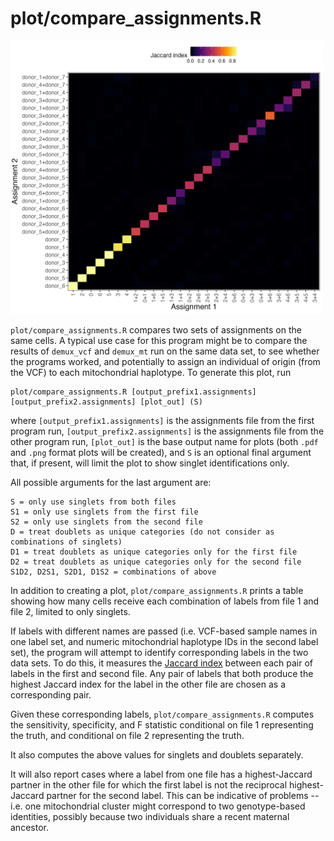 # plot/compare_assignments.R

<img src="../img/vcf_vs_mito.png" width=500 alt="compare_assignments" />

`plot/compare_assignments.R` compares two sets of assignments on the same cells. A typical use case for this program might be to compare the results of `demux_vcf` and `demux_mt` run on the same data set, to see whether the programs worked, and potentially to assign an individual of origin (from the VCF) to each mitochondrial haplotype. To generate this plot, run 

```
plot/compare_assignments.R [output_prefix1.assignments] [output_prefix2.assignments] [plot_out] (S)
```

where `[output_prefix1.assignments]` is the assignments file from the first program run, `[output_prefix2.assignments]` is the assignments file from the other program run, `[plot_out]` is the base output name for plots (both `.pdf` and `.png` format plots will be created), and `S` is an optional final argument that, if present, will limit the plot to show singlet identifications only.

All possible arguments for the last argument are:

```
S = only use singlets from both files
S1 = only use singlets from the first file
S2 = only use singlets from the second file
D = treat doublets as unique categories (do not consider as combinations of singlets)
D1 = treat doublets as unique categories only for the first file
D2 = treat doublets as unique categories only for the second file
S1D2, D2S1, S2D1, D1S2 = combinations of above
```

In addition to creating a plot, `plot/compare_assignments.R` prints a table showing how many cells receive each combination of labels from file 1 and file 2, limited to only singlets.

If labels with different names are passed (i.e. VCF-based sample names in one label set, and numeric mitochondrial haplotype IDs in the second label set), the program will attempt to identify corresponding labels in the two data sets. To do this, it measures the [Jaccard index](https://en.wikipedia.org/wiki/Jaccard_index) between each pair of labels in the first and second file. Any pair of labels that both produce the highest Jaccard index for the label in the other file are chosen as a corresponding pair. 

Given these corresponding labels, `plot/compare_assignments.R` computes the sensitivity, specificity, and F statistic conditional on file 1 representing the truth, and conditional on file 2 representing the truth.

It also computes the above values for singlets and doublets separately.

It will also report cases where a label from one file has a highest-Jaccard partner in the other file for which the first label is not the reciprocal highest-Jaccard partner for the second label. This can be indicative of problems -- i.e. one mitochondrial cluster might correspond to two genotype-based identities, possibly because two individuals share a recent maternal ancestor. 

